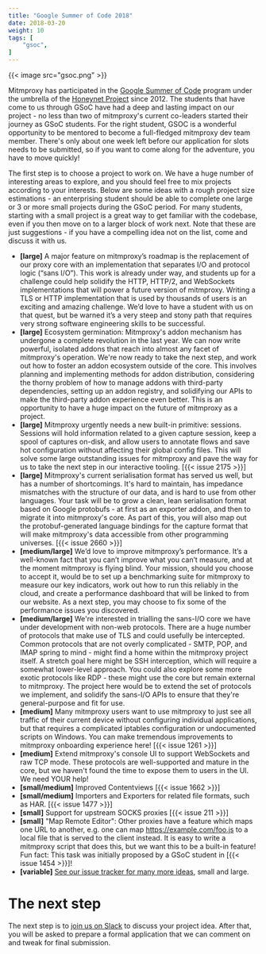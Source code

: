 ```yaml
---
title: "Google Summer of Code 2018"
date: 2018-03-20
weight: 10
tags: [
    "gsoc",
]
---
```


{{< image src="gsoc.png" >}}

Mitmproxy has participated in the [Google Summer of
Code](https://summerofcode.withgoogle.com/) program under the umbrella of the
[Honeynet Project](https://www.honeynet.org/) since 2012. The students that have
come to us through GSoC have had a deep and lasting impact on our project - no
less than two of mitmproxy's current co-leaders started their journey as GSoC
students. For the right student, GSOC is a wonderful opportunity to be mentored
to become a full-fledged mitmproxy dev team member. There's only about one week
left before our application for slots needs to be submitted, so if you want to
come along for the adventure, you have to move quickly!

<!--more-->

The first step is to choose a project to work on. We have a huge number of
interesting areas to explore, and you should feel free to mix projects according
to your interests. Below are some ideas with a rough project size estimations -
an enterprising student should be able to complete one large or 3 or more small
projects during the GSoC period. For many students, starting with a small
project is a great way to get familiar with the codebase, even if you then move
on to a larger block of work next. Note that these are just suggestions - if you
have a compelling idea not on the list, come and discuss it with us.

- **[large]** A major feature on mitmproxy’s roadmap is the replacement of our
  proxy core with an implementation that separates I/O and protocol logic (“sans
  I/O”). This work is already under way, and students up for a challenge could
  help solidify the HTTP, HTTP/2, and WebSockets implementations that will power
  a future version of mitmproxy. Writing a TLS or HTTP implementation that is
  used by thousands of users is an exciting and amazing challenge. We’d love to
  have a student with us on that quest, but be warned it’s a very steep and
  stony path that requires very strong software engineering skills to be
  successful.
- **[large]** Ecosystem germination: Mitmproxy's addon mechanism has undergone a
  complete revolution in the last year. We can now write powerful, isolated
  addons that reach into almost any facet of mitmproxy's operation. We're now
  ready to take the next step, and work out how to foster an addon ecosystem
  outside of the core. This involves planning and implementing methods for
  addon distribution, considering the thorny problem of how to manage addons
  with third-party dependencies, setting up an addon registry, and solidifying
  our APIs to make the third-party addon experience even better. This is an
  opportunity to have a huge impact on the future of mitmproxy as a project.
- **[large]** Mitmproxy urgently needs a new built-in primitive: sessions.
  Sessions will hold information related to a given capture session, keep a
  spool of captures on-disk, and allow users to annotate flows and save hot
  configuration without affecting their global config files. This will solve
  some large outstanding issues for mitmproxy and pave the way for us to take
  the next step in our interactive tooling. [{{< issue 2175 >}}]
- **[large]** Mitmproxy's current serialisation format has served us well, but
  has a number of shortcomings. It's hard to maintain, has impedance
  mismatches with the structure of our data, and is hard to use from other
  languages. Your task will be to grow a clean, lean serialisation format
  based on Google protobufs - at first as an exporter addon, and then to
  migrate it into mitmproxy's core. As part of this, you will also map out the
  protobuf-generated language bindings for the capture format that will make
  mitmproxy's data accessible from other programming universes. [{{< issue 2660 >}}]
- **[medium/large]** We’d love to improve mitmproxy’s performance. It’s a
  well-known fact that you can’t improve what you can’t measure, and at the
  moment mitmproxy is flying blind. Your mission, should you choose to accept
  it, would be to set up a benchmarking suite for mitmproxy to measure our key
  indicators, work out how to run this reliably in the cloud, and create a
  performance dashboard that will be linked to from our website. As a next step,
  you may choose to fix some of the performance issues you discovered.
- **[medium/large]** We're interested in trialling the sans-I/O core we have
  under development with non-web protocols. There are a huge number of protocols
  that make use of TLS and could usefully be intercepted. Common protocols that
  are not overly complicated - SMTP, POP, and IMAP spring to mind - might find a
  home within the mitmproxy project itself. A stretch goal here might be SSH
  interception, which will require a somewhat lower-level approach. You could
  also explore some more exotic protocols like RDP - these might use the core
  but remain external to mitmproxy. The project here would be to extend the set
  of protocols we implement, and solidify the sans-I/O APIs to ensure that
  they're general-purpose and fit for use.
- **[medium]** Many mitmproxy users want to use mitmproxy to just see all
  traffic of their current device without configuring individual applications,
  but that requires a complicated iptables configuration or undocumented
  scripts on Windows. You can make tremendous improvements to mitmproxy
  onboarding experience here! [{{< issue 1261 >}}]
- **[medium]** Extend mitmproxy's console UI to support WebSockets and raw TCP
  mode. These protocols are well-supported and mature in the core, but we
  haven't found the time to expose them to users in the UI. We need YOUR help!
- **[small/medium]** Improved Contentviews [{{< issue 1662 >}}]
- **[small/medium]** Importers and Exporters for related file formats, such as
  HAR. [{{< issue 1477 >}}]
- **[small]** Support for upstream SOCKS proxies [{{< issue 211 >}}]
- **[small]** "Map Remote Editor": Other proxies have a feature which maps one
  URL to another, e.g. one can map https://example.com/foo.js to a local file
  that is served to the client instead. It is easy to write a mitmproxy script
  that does this, but we want this to be a built-in feature! Fun fact: This task
  was initially proposed by a GSoC student in [{{< issue 1454 >}}]!
- **[variable]** [See our issue tracker for many more
  ideas](https://github.com/mitmproxy/mitmproxy/issues), small and large.


# The next step

The next step is to [join us on Slack](https://slack.mitmproxy.org/) to discuss
your project idea. After that, you will be asked to prepare a formal application
that we can comment on and tweak for final submission.





